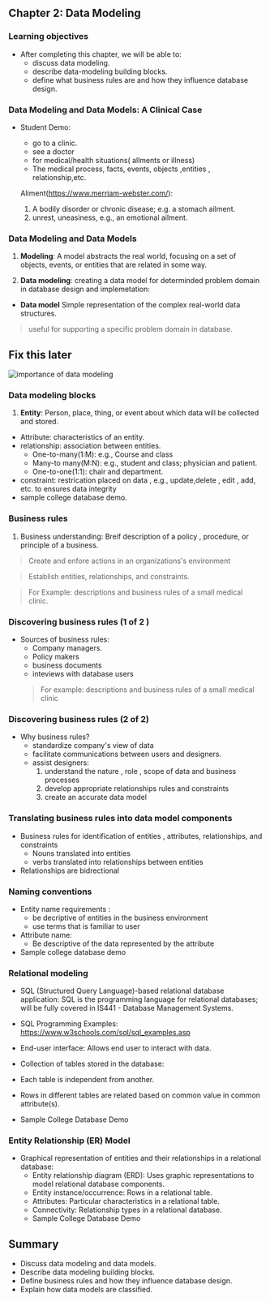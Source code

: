 ## Chapter 2: Data Modeling 

### Learning objectives
- After completing this chapter, we will be able to:
    - discuss data modeling.
    - describe data-modeling building blocks.
    - define what business rules are and how they influence database design.

### Data Modeling and Data Models: A Clinical Case
- Student Demo:
    - go to a clinic.
    - see a doctor 
    - for medical/health situations( allments or illness)
    - The medical process, facts, events, objects ,entities , relationship,etc.

    Aliment(https://www.merriam-webster.com/):
    1. A bodily disorder or chronic disease; e.g. a stomach ailment.
    1. unrest, uneasiness, e.g., an emotional ailment.
### Data Modeling and Data Models

1. **Modeling**: A model abstracts the real world, focusing on a set of objects, events, or entities that are related in some way. 

1. **Data modeling**: creating a data model for  determinded problem domain in database design and implemetation:

- **Data model** Simple representation of the complex real-world data structures. 
> useful for supporting a specific problem domain in database.

## Fix this later 

![importance of data modeling]() 

### Data modeling blocks
1. **Entity**: Person, place, thing, or event about which data will be collected and stored.
- Attribute: characteristics of an entity.
- relationship: association between entities.
    - One-to-many(1:M): e.g., Course and class
    - Many-to many(M:N): e.g., student and class; physician and patient.
    - One-to-one(1:1): chair and department.
- constraint: restrication placed on data , e.g., update,delete , edit , add, etc. to ensures data integrity
- sample college database demo.

### Business rules
1. Business understanding: Breif description of a policy , procedure, or principle of a business. 
> Create and enfore actions in an organizations's environment

>Establish entities, relationships, and constraints. 

> For Example: descriptions and business rules of a small medical clinic.

### Discovering business rules (1 of 2 )
- Sources of business rules:
    - Company managers.
    - Policy makers
    - business documents 
    - inteviews with database users 
    > For example: descriptions and business rules of a small medical clinic 

### Discovering business rules (2 of 2)
- Why business rules?
    - standardize company's view of data 
    - facilitate communications between users and designers.
    - assist designers:
        1. understand the nature , role , scope of data and business processes
        1. develop appropriate relationships rules and constraints 
        1. create an accurate data model

### Translating business rules into data model components 
- Business rules for identification of entities , attributes, relationships, and constraints 
    - Nouns translated into entities 
    - verbs translated into relationships between entities 
- Relationships are bidrectional 

### Naming conventions 
-  Entity name requirements :
    - be decriptive of entities in the business environment 
    - use terms that is familiar to user
- Attribute name:
    - Be descriptive of the data represented by the attribute 
- Sample college database demo

### Relational modeling 
- SQL (Structured Query Language)-based relational
database application: SQL is the programming language
for relational databases; will be fully covered in IS441 -
Database Management Systems.

- SQL Programming Examples: https://www.w3schools.com/sql/sql_examples.asp

- End-user interface: Allows end user to interact with data.
- Collection of tables stored in the database:
- Each table is independent from another.
- Rows in different tables are related based on common value in
common attribute(s).
- Sample College Database Demo

### Entity Relationship (ER) Model

- Graphical representation of entities and their relationships in a relational database:
    - Entity relationship diagram (ERD): Uses graphic representations to model relational database components.
    - Entity instance/occurrence: Rows in a relational table.
    - Attributes: Particular characteristics in a relational table.
    - Connectivity: Relationship types in a relational database.
    - Sample College Database Demo

## Summary
-  Discuss data modeling and data models.
- Describe data modeling building blocks.
- Define business rules and how they influence database design.
- Explain how data models are classified.